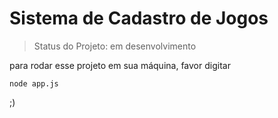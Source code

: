 <h1>Sistema de Cadastro de Jogos</h1>

> Status do Projeto: em desenvolvimento

para rodar esse projeto em sua máquina, favor digitar

```
node app.js
```
;)